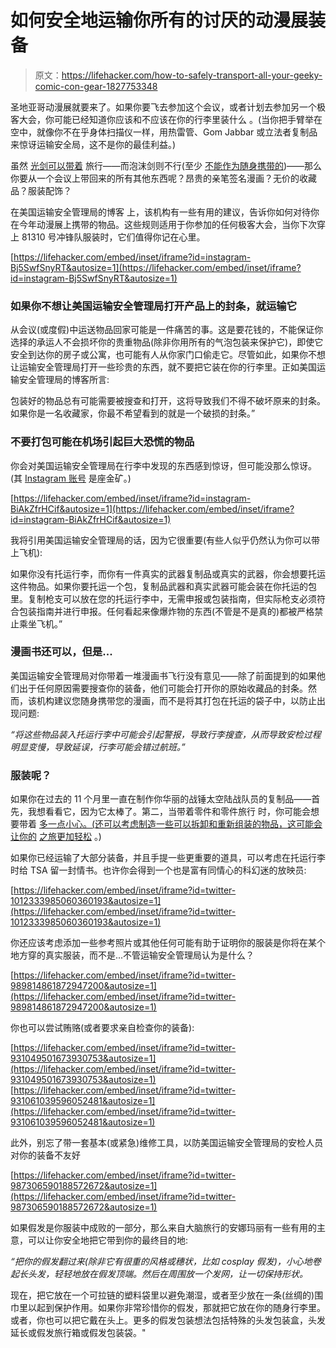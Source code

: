 # 如何安全地运输你所有的讨厌的动漫展装备

> 原文：<https://lifehacker.com/how-to-safely-transport-all-your-geeky-comic-con-gear-1827753348>

圣地亚哥动漫展就要来了。如果你要飞去参加这个会议，或者计划去参加另一个极客大会，你可能已经知道你应该和不应该在你的行李里装什么 。(当你把手臂举在空中，就像你不在乎身体扫描仪一样，用热雷管、Gom Jabbar 或立法者复制品来惊讶运输安全局，这不是你的最佳利益。)



虽然 [光剑可以带着](https://www.tsa.gov/travel/security-screening/whatcanibring/items/light-saber) 旅行——而泡沫剑则不行(至少 [不能作为随身携带的](https://www.tsa.gov/travel/security-screening/whatcanibring/items/foam-toy-sword))——那么你要从一个会议上带回来的所有其他东西呢？昂贵的亲笔签名漫画？无价的收藏品？服装配饰？

在美国运输安全管理局的博客 上，该机构有一些有用的建议，告诉你如何对待你在今年动漫展上携带的物品。这些规则适用于你参加的任何极客大会，当你下次穿上 81310 号冲锋队服装时，它们值得你记在心里。

 [https://lifehacker.com/embed/inset/iframe?id=instagram-Bj5SwfSnyRT&autosize=1](https://lifehacker.com/embed/inset/iframe?id=instagram-Bj5SwfSnyRT&autosize=1) 

### **如果你不想让美国运输安全管理局打开产品上的封条，就运输它**

从会议(或度假)中运送物品回家可能是一件痛苦的事。这是要花钱的，不能保证你选择的承运人不会损坏你的贵重物品(除非你用所有的气泡包装来保护它)，即使它安全到达你的房子或公寓，也可能有人从你家门口偷走它。尽管如此，如果你不想让运输安全管理局打开一些珍贵的东西，就不要把它装在你的行李里。正如美国运输安全管理局的博客所言:

包装好的物品总有可能需要被搜查和打开，这将导致我们不得不破坏原来的封条。如果你是一名收藏家，你最不希望看到的就是一个破损的封条。”

### **不要打包可能在机场引起巨大恐慌的物品**

你会对美国运输安全管理局在行李中发现的东西感到惊讶，但可能没那么惊讶。(其 [Instagram 账号](https://www.instagram.com/tsa/) 是座金矿。)

 [https://lifehacker.com/embed/inset/iframe?id=instagram-BiAkZfrHCif&autosize=1](https://lifehacker.com/embed/inset/iframe?id=instagram-BiAkZfrHCif&autosize=1) 

我将引用美国运输安全管理局的话，因为它很重要(有些人似乎仍然认为你可以带上飞机):

如果你没有托运行李，而你有一件真实的武器复制品或真实的武器，你会想要托运这件物品。如果你要托运一个包，复制品武器和真实武器可能会装在你托运的包里。复制枪支可以放在您的托运行李中，无需申报或包装指南，但实际枪支必须符合包装指南并进行申报。任何看起来像爆炸物的东西(不管是不是真的)都被严格禁止乘坐飞机。”

### 漫画书还可以，但是...

美国运输安全管理局对你带着一堆漫画书飞行没有意见——除了前面提到的如果他们出于任何原因需要搜查你的装备，他们可能会打开你的原始收藏品的封条。然而，该机构建议您随身携带您的漫画，而不是将其打包在托运的袋子中，以防止出现问题:

*“将这些物品装入托运行李中可能会引起警报，导致行李搜查，从而导致安检过程明显变慢，导致延误，行李可能会错过航班。”*

### 服装呢？

如果你在过去的 11 个月里一直在制作你华丽的战锤太空陆战队员的复制品——首先，我想看看它，因为它太棒了。第二，当带着零件和零件旅行 时，你可能会想要带着 [多一点小心。(还可以考虑制造一些可以拆卸和重新组装的物品，这可能会让你的](http://www.cosplay.com/showthread.php?t=226486) [之旅更加轻松](https://www.reddit.com/r/cosplay/comments/15ued2/cosplayers_traveling_long_distance_to_a_con/) 。)

如果你已经运输了大部分装备，并且手提一些更重要的道具，可以考虑在托运行李时给 TSA 留一封情书。也许你会得到一个也是富有同情心的科幻迷的放映员:

 [https://lifehacker.com/embed/inset/iframe?id=twitter-1012333985060360193&autosize=1](https://lifehacker.com/embed/inset/iframe?id=twitter-1012333985060360193&autosize=1) 

你还应该考虑添加一些参考照片或其他任何可能有助于证明你的服装是你将在某个地方穿的真实服装，而不是...不管运输安全管理局认为是什么？

 [https://lifehacker.com/embed/inset/iframe?id=twitter-989814861872947200&autosize=1](https://lifehacker.com/embed/inset/iframe?id=twitter-989814861872947200&autosize=1) 

你也可以尝试贿赂(或者要求亲自检查你的装备):

 [https://lifehacker.com/embed/inset/iframe?id=twitter-931049501673930753&autosize=1](https://lifehacker.com/embed/inset/iframe?id=twitter-931049501673930753&autosize=1)  [https://lifehacker.com/embed/inset/iframe?id=twitter-931061039596052481&autosize=1](https://lifehacker.com/embed/inset/iframe?id=twitter-931061039596052481&autosize=1) 

此外，别忘了带一套基本(或紧急)维修工具，以防美国运输安全管理局的安检人员对你的装备不友好

 [https://lifehacker.com/embed/inset/iframe?id=twitter-987306590188572672&autosize=1](https://lifehacker.com/embed/inset/iframe?id=twitter-987306590188572672&autosize=1) 

如果假发是你服装中成败的一部分，那么来自大脑旅行的安娜玛丽有一些有用的主意，可以让你安全地把它带到你的最终目的地:

*“把你的假发翻过来(除非它有很重的风格或穗状，比如 cosplay 假发)，小心地卷起长头发，轻轻地放在假发顶端。然后在周围放一个发网，让一切保持形状。*

现在，把它放在一个可拉链的塑料袋里以避免潮湿，或者至少放在一条(丝绸的)围巾里以起到保护作用。如果你非常珍惜你的假发，那就把它放在你的随身行李里。或者，你也可以把它戴在头上。更多的假发包装想法包括特殊的头发包装盒，头发延长或假发旅行箱或假发包装袋。"